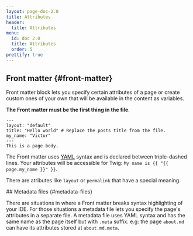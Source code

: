 ```yaml
---
layout: page-doc-2.0
title: Attributes
header:
  title: Attributes
menu:
  id: doc 2.0
  title: Attributes
  order: 5
prettify: true
---
```

## Front matter {#front-matter}

Front matter block lets you specify certain attributes of a page or create custom ones
of your own that will be available in the content as variables. 

**The Front matter must be the first thing in the file**.

```
---
layout: "default"
title: "Hello world" # Replace the posts title from the file.
my_name: "Victor"
---
This is a page body.
```

The Front matter uses [YAML](http://yaml.org) syntax and is declared between triple-dashed lines.
Your attributes will be accessible for Twig: `My name is {{ "{{ page.my_name }}" }}`.

There are atributes like `layout` or `permalink` that have a special meaning.

## Metadata files {#metadata-files}

There are situations in where a Front matter breaks syntax highlighting of your IDE. For those situations
a metadata file lets you specify the page's attributes in a separate file. A metadata file uses YAML
syntax and has the same name as the page itself but with `.meta` suffix. e.g: the page `about.md` can have
its attributes stored at `about.md.meta`.
